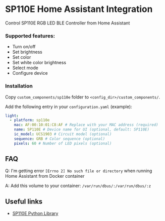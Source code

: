 # SP110E Home Assistant Integration

Control SP110E RGB LED BLE Controller from Home Assistant

### Supported features:

- Turn on/off
- Set brightness
- Set color
- Set white color brightness
- Select mode
- Configure device

### Installation

Copy `custom_components/sp110e` folder to `<config_dir>/custom_components/`.

Add the following entry in your `configuration.yaml` (example):

```yaml
light:
  - platform: sp110e
    mac: AF:00:10:01:C8:AF # Replace with your MAC address (required)
    name: SP110E # Device name for UI (optional, default: SP110E)
    ic_model: UCS1903 # Circuit model (optional)
    sequence: GRB # Color sequence (optional)
    pixels: 60 # Number of LED pixels (optional)
```

## FAQ

Q: I'm getting error `[Errno 2] No such file or directory` when running Home Assistant from Docker container

A: Add this volume to your container: `/var/run/dbus/:/var/run/dbus/:z`

## Useful links

- [SP110E Python Library](https://github.com/roslovets/SP110E)
